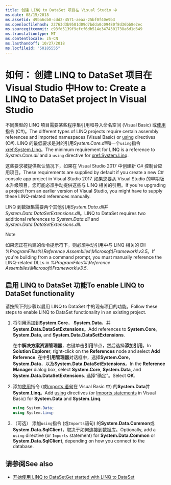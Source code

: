 ```yaml
---
title: 创建 LINQ to DataSet 项目在 Visual Studio 中
ms.date: 08/15/2018
ms.assetid: 49ba6cb0-cdd2-4571-aeaa-25bf0f40e9b3
ms.openlocfilehash: 22763d3b9581d09d7bdda0c09480f8d36bb8e2ec
ms.sourcegitcommit: c93fd5139f9efcf6db514e3474301738a6d1d649
ms.translationtype: MT
ms.contentlocale: zh-CN
ms.lasthandoff: 10/27/2018
ms.locfileid: "50185555"
---
```

# <a name="how-to-create-a-linq-to-dataset-project-in-visual-studio"></a><span data-ttu-id="f700d-102">如何： 创建 LINQ to DataSet 项目在 Visual Studio 中</span><span class="sxs-lookup"><span data-stu-id="f700d-102">How to: Create a LINQ to DataSet project In Visual Studio</span></span>

<span data-ttu-id="f700d-103">不同类型的 LINQ 项目需要某些程序集引用和导入命名空间 (Visual Basic) 或[使用](../../../csharp/language-reference/keywords/using-directive.md)指令 (C#)。</span><span class="sxs-lookup"><span data-stu-id="f700d-103">The different types of LINQ projects require certain assembly references and imported namespaces (Visual Basic) or [using](../../../csharp/language-reference/keywords/using-directive.md) directives (C#).</span></span> <span data-ttu-id="f700d-104">LINQ 的最低要求是对的引用*System.Core.dll*和一个`using`指令<xref:System.Linq>。</span><span class="sxs-lookup"><span data-stu-id="f700d-104">The minimum requirement for LINQ is a reference to *System.Core.dll* and a `using` directive for <xref:System.Linq>.</span></span>

<span data-ttu-id="f700d-105">这些要求被提供默认情况下，如果在 Visual Studio 2017 中创建新 C# 控制台应用项目。</span><span class="sxs-lookup"><span data-stu-id="f700d-105">These requirements are supplied by default if you create a new C# console app project in Visual Studio 2017.</span></span> <span data-ttu-id="f700d-106">如果您要从 Visual Studio 的早期版本升级项目，您可能必须手动提供这些与 LINQ 相关的引用。</span><span class="sxs-lookup"><span data-stu-id="f700d-106">If you're upgrading a project from an earlier version of Visual Studio, you might have to supply these LINQ-related references manually.</span></span>

<span data-ttu-id="f700d-107">LINQ 到数据集需要两个其他引用*System.Data.dll*并*System.Data.DataSetExtensions.dll*。</span><span class="sxs-lookup"><span data-stu-id="f700d-107">LINQ to DataSet requires two additional references to *System.Data.dll* and *System.Data.DataSetExtensions.dll*.</span></span>

> [!NOTE]
> <span data-ttu-id="f700d-108">如果您正在构建的命令提示符下，则必须手动引用中与 LINQ 相关的 Dll *%ProgramFiles%\Reference Assemblies\Microsoft\Framework\v3.5*。</span><span class="sxs-lookup"><span data-stu-id="f700d-108">If you're building from a command prompt, you must manually reference the LINQ-related DLLs in *%ProgramFiles%\Reference Assemblies\Microsoft\Framework\v3.5*.</span></span>

## <a name="to-enable-linq-to-dataset-functionality"></a><span data-ttu-id="f700d-109">启用 LINQ to DataSet 功能</span><span class="sxs-lookup"><span data-stu-id="f700d-109">To enable LINQ to DataSet functionality</span></span>

<span data-ttu-id="f700d-110">请按照下列步骤以启用 LINQ to DataSet 中的现有项目的功能。</span><span class="sxs-lookup"><span data-stu-id="f700d-110">Follow these steps to enable LINQ to DataSet functionality in an existing project.</span></span>

1. <span data-ttu-id="f700d-111">将引用添加到**System.Core**， **System.Data**，并**System.Data.DataSetExtensions**。</span><span class="sxs-lookup"><span data-stu-id="f700d-111">Add references to **System.Core**, **System.Data**, and **System.Data.DataSetExtensions**.</span></span>

   <span data-ttu-id="f700d-112">在中**解决方案资源管理器**，右键单击**引用**节点，然后选择**添加引用**。</span><span class="sxs-lookup"><span data-stu-id="f700d-112">In **Solution Explorer**, right-click on the **References** node and select **Add Reference**.</span></span> <span data-ttu-id="f700d-113">在中**引用管理器**对话框中，选择**System.Core**， **System.Data**，以及**System.Data.DataSetExtensions**。</span><span class="sxs-lookup"><span data-stu-id="f700d-113">In the **Reference Manager** dialog box, select **System.Core**, **System.Data**, and **System.Data.DataSetExtensions**.</span></span> <span data-ttu-id="f700d-114">选择“确定”。</span><span class="sxs-lookup"><span data-stu-id="f700d-114">Select **OK**.</span></span>

1. <span data-ttu-id="f700d-115">添加[使用](../../../csharp/language-reference/keywords/using-directive.md)指令 (或[Imports 语句](../../../visual-basic/language-reference/statements/imports-statement-net-namespace-and-type.md)在 Visual Basic 中) 的**System.Data**并**System.Linq**。</span><span class="sxs-lookup"><span data-stu-id="f700d-115">Add [using](../../../csharp/language-reference/keywords/using-directive.md) directives (or [Imports statements](../../../visual-basic/language-reference/statements/imports-statement-net-namespace-and-type.md) in Visual Basic) for **System.Data** and **System.Linq**.</span></span>

   ```csharp
   using System.Data;
   using System.Linq;
   ```

1. <span data-ttu-id="f700d-116">（可选） 添加`using`指令 (或`Imports`语句) 的**System.Data.Common**或**System.Data.SqlClient**，取决于如何连接到数据库。</span><span class="sxs-lookup"><span data-stu-id="f700d-116">Optionally, add a `using` directive (or `Imports` statement) for **System.Data.Common** or **System.Data.SqlClient**, depending on how you connect to the database.</span></span>

## <a name="see-also"></a><span data-ttu-id="f700d-117">请参阅</span><span class="sxs-lookup"><span data-stu-id="f700d-117">See also</span></span>

- [<span data-ttu-id="f700d-118">开始使用 LINQ to DataSet</span><span class="sxs-lookup"><span data-stu-id="f700d-118">Get started with LINQ to DataSet</span></span>](../../../../docs/framework/data/adonet/getting-started-linq-to-dataset.md)
